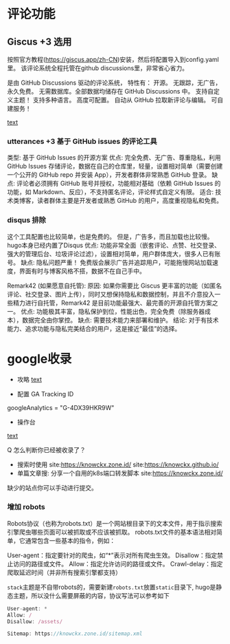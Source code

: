 
# 评论功能

## Giscus +3 选用

按照官方教程(https://giscus.app/zh-CN)安装，然后将配置导入到config.yaml里。
该评论系统全程托管在github discussions里，非常省心省力。

是由 GitHub Discussions 驱动的评论系统，
特性有：
开源。
无跟踪，无广告，永久免费。
无需数据库。全部数据均储存在 GitHub Discussions 中。
支持自定义主题！
支持多种语言。
高度可配置。
自动从 GitHub 拉取新评论与编辑。
可自建服务！

[text](https://www.lixueduan.com/posts/blog/02-add-giscus-comment/)

### utterances +3  基于 GitHub issues 的评论工具
类型: 基于 GitHub Issues 的开源方案
优点: 完全免费、无广告、尊重隐私，利用 GitHub Issues 存储评论，数据在自己的仓库里，轻量，设置相对简单（需要创建一个公开的 GitHub repo 并安装 App），开发者群体非常熟悉 GitHub 登录。
缺点: 评论者必须拥有 GitHub 账号并授权，功能相对基础（依赖 GitHub Issues 的功能，如 Markdown、反应），不支持匿名评论，评论样式自定义有限。
适合: 技术类博客，读者群体主要是开发者或熟悉 GitHub 的用户，高度重视隐私和免费。


### disqus 排除
这个工具配置也比较简单，也是免费的。
但是，广告多，而且加载也比较慢。
hugo本身已经内置了Disqus
优点: 功能非常全面（嵌套评论、点赞、社交登录、强大的管理后台、垃圾评论过滤），设置相对简单，用户群体庞大，很多人已有账号。
缺点: 隐私问题严重！ 免费版会展示广告并追踪用户，可能拖慢网站加载速度，界面有时与博客风格不搭，数据不在自己手中。


Remark42 (如果愿意自托管):
原因: 如果你需要比 Giscus 更丰富的功能（如匿名评论、社交登录、图片上传），同时又想保持隐私和数据控制，并且不介意投入一些精力进行自托管，Remark42 是目前功能最强大、最完善的开源自托管方案之一。
优点: 功能极其丰富，隐私保护到位，性能出色，完全免费（除服务器成本），数据完全由你掌控。
缺点: 需要技术能力来部署和维护。
结论: 对于有技术能力、追求功能与隐私完美结合的用户，这是接近“最佳”的选择。



# google收录

- 攻略 [text](https://blog.sugarin.net/p/google%E6%94%B6%E5%BD%95/)

- 配置  GA Tracking ID

googleAnalytics = "G-4DX39HKR9W"


- 操作台

[text](https://search.google.com/search-console?resource_id=https%3A%2F%2Fknowckx.zone.id%2F&hl=zh-CN)

Q 怎么判断你已经被收录了？
- 搜索时使用 site:https://knowckx.zone.id/   site:https://knowckx.github.io/
- 单篇文章搜: 分享一个自用的k8s端口转发脚本  site:https://knowckx.zone.id/

缺少的站点你可以手动进行提交。


### 增加 robots

Robots协议（也称为robots.txt）是一个网站根目录下的文本文件，用于指示搜索引擎爬虫哪些页面可以被抓取或不应该被抓取。
robots.txt文件的基本语法相对简单，它通常包含一些基本的指令，例如：

User-agent：指定要针对的爬虫，如“*”表示对所有爬虫生效。
Disallow：指定禁止访问的路径或文件。
Allow：指定允许访问的路径或文件。
Crawl-delay：指定爬取延迟时间（并非所有搜索引擎都支持）

`stack`主题是不自带robots的，需要新建`robots.txt`放置`static`目录下, 
hugo是静态主题，所以没什么需要屏蔽的内容，协议写法可以参考如下

```typescript
User-agent: *
Allow: /
Disallow: /assets/

Sitemap: https://knowckx.zone.id/sitemap.xml
```

